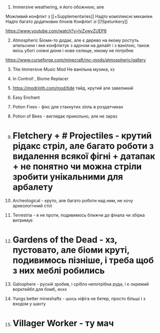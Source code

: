 
1) Immersive weathering, я його обожнюю, але

Можливий конфлікт з [[+Supplementaries]]
Надто комплексні механіки
Надто багато додаткових блоків
Конфлікт зі [[!Spelunkery]]


https://www.youtube.com/watch?v=IvZvwvZUEP8

2) Atmospheric
Біоми-то додає, але є дерево на якому ростуть апельсини і яке конфліктує з адоном на делайт і з ванілою, також якісь убогі сніжні дюни і нове селище, нікому не потрібне

https://www.curseforge.com/minecraft/mc-mods/atmospheric/gallery

3) The Immersive Music Mod
Не ванільна музика, хз

4) In Control! , Biome Replacer

5) https://modrinth.com/mod/tide тайд, крутий але завеликий
6) Easy Enchant
7) Potion Fixes - фікс для стакнутих зілль в роздатчиках
8) Potion of Bees - виглядає прикольно, але не зараз
9) # Fletchery + # Projectiles - крутий рідакс стріл, але багато роботи з видалення всякої фігні + датапак + не понятно чи можна стріли зробити унікальними для арбалету
10) Archeological - круто, але багато роботи над ним, не хочу археологічний стіл
11) Terrestria - я не проти, подивимось ближче до фінала чи збірка витримує
12) # Gardens of the Dead - хз, пустовато, але біоми круті, подивимось пізніше, і треба щоб з них меблі робились
13) Galosphere - рускій зробив, і срібло непотрібна руда, і є окремий ворктейбл для бомб, еххх
14) Yungs better mineshafts - шось ніфіга не бетер, просто більші і з входом у шахту
15) # Villager Worker - ту мач